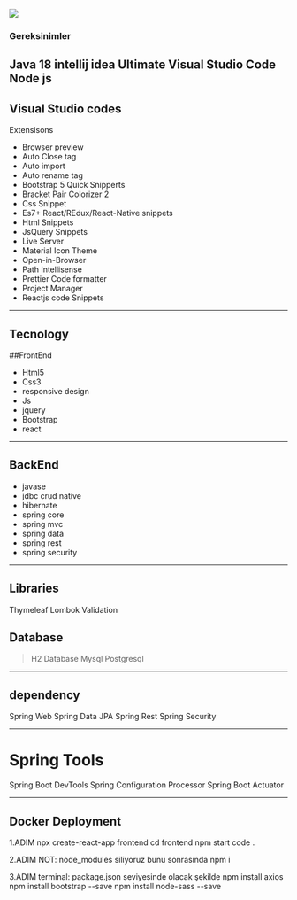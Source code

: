 
![](https://komarev.com/ghpvc/?username=hamitmizrak)

### Gereksinimler
Java 18
intellij idea Ultimate
Visual Studio Code
Node js
---

## Visual Studio codes
Extensisons
- Browser preview
- Auto Close tag
- Auto import
- Auto rename tag
- Bootstrap 5 Quick Snipperts
- Bracket Pair Colorizer 2
- Css Snippet
- Es7+ React/REdux/React-Native snippets
- Html Snippets
- JsQuery Snippets
- Live Server
- Material Icon Theme
- Open-in-Browser
- Path Intellisense
- Prettier Code formatter
- Project Manager
- Reactjs code Snippets

---

## Tecnology
##FrontEnd
- Html5
- Css3
- responsive design
- Js
- jquery
- Bootstrap
- react

---

## BackEnd
* javase
* jdbc crud native
* hibernate
* spring core
* spring mvc
* spring data
* spring rest
* spring security

---

## Libraries
Thymeleaf
Lombok
Validation

## Database
> H2 Database
> Mysql
> Postgresql

---
## dependency
Spring Web
Spring Data JPA
Spring Rest
Spring Security

---
# Spring Tools
Spring Boot DevTools
Spring Configuration Processor
Spring Boot Actuator

---

## Docker Deployment

1.ADIM
npx create-react-app frontend
cd frontend
npm start
code .

2.ADIM
NOT: node_modules siliyoruz bunu sonrasında
npm i

3.ADIM
terminal: package.json seviyesinde olacak şekilde
npm install axios
npm install bootstrap --save
npm install node-sass --save


